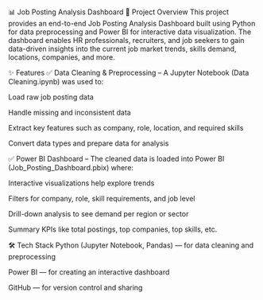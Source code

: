 📊 Job Posting Analysis Dashboard
🎯 Project Overview
This project provides an end-to-end Job Posting Analysis Dashboard built using Python for data preprocessing and Power BI for interactive data visualization.
The dashboard enables HR professionals, recruiters, and job seekers to gain data-driven insights into the current job market trends, skills demand, locations, companies, and more.

✨ Features
✅ Data Cleaning & Preprocessing – A Jupyter Notebook (Data Cleaning.ipynb) was used to:

Load raw job posting data

Handle missing and inconsistent data

Extract key features such as company, role, location, and required skills

Convert data types and prepare data for analysis

✅ Power BI Dashboard – The cleaned data is loaded into Power BI (Job_Posting_Dashboard.pbix) where:

Interactive visualizations help explore trends

Filters for company, role, skill requirements, and job level

Drill-down analysis to see demand per region or sector

Summary KPIs like total postings, top companies, top skills, etc.

🛠️ Tech Stack
Python (Jupyter Notebook, Pandas) — for data cleaning and preprocessing

Power BI — for creating an interactive dashboard

GitHub — for version control and sharing

